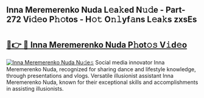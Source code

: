 ## Inna Meremerenko Nuda L𝚎a𝚔ed N𝚞𝚍e - Part-272 Vi𝚍𝚎o P𝚑𝚘tos - H𝚘𝚝 O𝚗𝚕yf𝚊ns L𝚎a𝚔s zxsEs

# <h2><a href="http://kf388ib.oniu.top/?m=Inna+Meremerenko+Nuda">🔗👉 🔴 Inna Meremerenko Nuda P𝚑ot𝚘𝚜 V𝚒d𝚎o</a></h2>

[![Inna Meremerenko Nuda Nu𝚍e𝚜](https://i.imgur.com/0qMVB7G.gif)](http://kf388ib.oniu.top/?m=Inna+Meremerenko+Nuda)
Social media innovator Inna Meremerenko Nuda, recognized for sharing dance and lifestyle knowledge, through presentations and vlogs. Versatile illusionist assistant Inna Meremerenko Nuda, known for their exceptional skills and accomplishments in assisting illusionists.  
